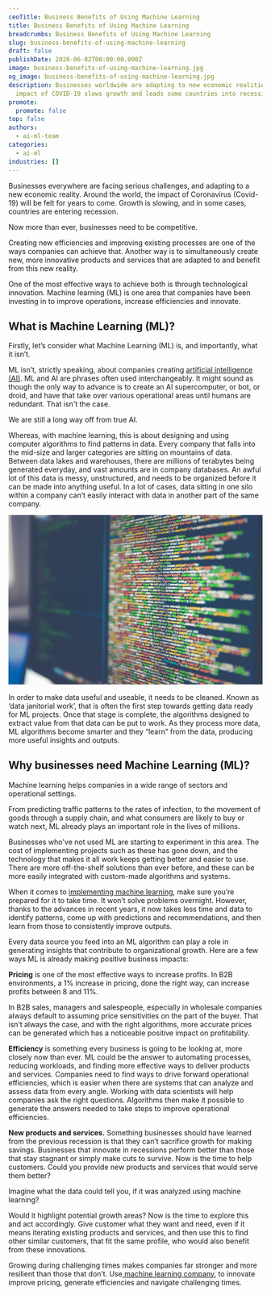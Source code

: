 ```yaml
---
ceoTitle: Business Benefits of Using Machine Learning
title: Business Benefits of Using Machine Learning
breadcrumbs: Business Benefits of Using Machine Learning
slug: business-benefits-of-using-machine-learning
draft: false
publishDate: 2020-06-02T00:00:00.000Z
image: business-benefits-of-using-machine-learning.jpg
og_image: business-benefits-of-using-machine-learning.jpg
description: Businesses worldwide are adapting to new economic realities as the
  impact of COVID-19 slows growth and leads some countries into recession.
promote:
  promote: false
top: false
authors:
  - ai-ml-team
categories:
  - ai-ml
industries: []
---
```

Businesses everywhere are facing serious challenges, and adapting to a new economic reality. Around the world, the impact of Coronavirus (Covid-19) will be felt for years to come. Growth is slowing, and in some cases, countries are entering recession.

Now more than ever, businesses need to be competitive.

Creating new efficiencies and improving existing processes are one of the ways companies can achieve that. Another way is to simultaneously create new, more innovative products and services that are adapted to and benefit from this new reality.

One of the most effective ways to achieve both is through technological innovation. Machine learning (ML) is one area that companies have been investing in to improve operations, increase efficiencies and innovate.

## What is Machine Learning (ML)?

Firstly, let’s consider what Machine Learning (ML) is, and importantly, what it isn’t.

ML isn’t, strictly speaking, about companies creating <a href="/blog/artificial-intelligence-pandoras-box-or-the-holy-grail">artificial intelligence (AI)</a>. ML and AI are phrases often used interchangeably. It might sound as though the only way to advance is to create an AI supercomputer, or bot, or droid, and have that take over various operational areas until humans are redundant. That isn't the case.

We are still a long way off from true AI.

Whereas, with machine learning, this is about designing and using computer algorithms to find patterns in data. Every company that falls into the mid-size and larger categories are sitting on mountains of data. Between data lakes and warehouses, there are millions of terabytes being generated everyday, and vast amounts are in company databases. An awful lot of this data is messy, unstructured, and needs to be organized before it can be made into anything useful. In a lot of cases, data sitting in one silo within a company can’t easily interact with data in another part of the same company.

![Machine learning is about designing and using computer algorithms to find patterns in data](business-benefits-of-using-machine-learning-1.jpg)

In order to make data useful and useable, it needs to be cleaned. Known as ‘data janitorial work’, that is often the first step towards getting data ready for ML projects. Once that stage is complete, the algorithms designed to extract value from that data can be put to work. As they process more data, ML algorithms become smarter and they “learn” from the data, producing more useful insights and outputs.

## Why businesses need Machine Learning (ML)?

Machine learning helps companies in a wide range of sectors and operational settings.

From predicting traffic patterns to the rates of infection, to the movement of goods through a supply chain, and what consumers are likely to buy or watch next, ML already plays an important role in the lives of millions.

Businesses who've not used ML are starting to experiment in this area. The cost of implementing projects such as these has gone down, and the technology that makes it all work keeps getting better and easier to use. There are more off-the-shelf solutions than ever before, and these can be more easily integrated with custom-made algorithms and systems.

When it comes to <a href="/blog/how-machine-learning-can-unlock-new-business-opportunities">implementing machine learning</a>, make sure you’re prepared for it to take time. It won’t solve problems overnight. However, thanks to the advances in recent years, it now takes less time and data to identify patterns, come up with predictions and recommendations, and then learn from those to consistently improve outputs.

Every data source you feed into an ML algorithm can play a role in generating insights that contribute to organizational growth. Here are a few ways ML is already making positive business impacts:

**Pricing** is one of the most effective ways to increase profits. In B2B environments, a 1% increase in pricing, done the right way, can increase profits between 8 and 11%.

In B2B sales, managers and salespeople, especially in wholesale companies always default to assuming price sensitivities on the part of the buyer. That isn’t always the case, and with the right algorithms, more accurate prices can be generated which has a noticeable positive impact on profitability.

**Efficiency** is something every business is going to be looking at, more closely now than ever. ML could be the answer to automating processes, reducing workloads, and finding more effective ways to deliver products and services. Companies need to find ways to drive forward operational efficiencies, which is easier when there are systems that can analyze and assess data from every angle. Working with data scientists will help companies ask the right questions. Algorithms then make it possible to generate the answers needed to take steps to improve operational efficiencies.

**New products and services.** Something businesses should have learned from the previous recession is that they can’t sacrifice growth for making savings. Businesses that innovate in recessions perform better than those that stay stagnant or simply make cuts to survive. Now is the time to help customers. Could you provide new products and services that would serve them better?

Imagine what the data could tell you, if it was analyzed using machine learning?

Would it highlight potential growth areas? Now is the time to explore this and act accordingly. Give customer what they want and need, even if it means iterating existing products and services, and then use this to find other similar customers, that fit the same profile, who would also benefit from these innovations.

Growing during challenging times makes companies far stronger and more resilient than those that don’t. Use<a href="/services/machine-learning-software-development"> machine learning company</a>, to innovate improve pricing, generate efficiencies and navigate challenging times.
